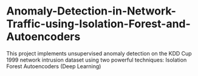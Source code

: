 # Anomaly-Detection-in-Network-Traffic-using-Isolation-Forest-and-Autoencoders
This project implements unsupervised anomaly detection on the KDD Cup 1999 network intrusion dataset using two powerful techniques:  Isolation Forest  Autoencoders (Deep Learning)
